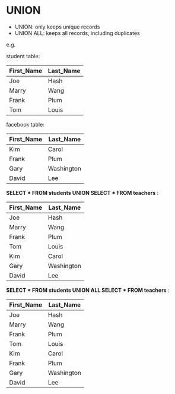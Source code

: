# UNION
- UNION: only keeps unique records
- UNION ALL: keeps all records, including duplicates

e.g. 

student table:

| First_Name  | Last_Name |
| ------------- | ------------- |
| Joe  | Hash  |
| Marry  | Wang  |
| Frank | Plum  |
| Tom  | Louis  |

facebook table:

| First_Name  | Last_Name |
| ------------- | ------------- |
| Kim | Carol  |
| Frank | Plum  |
| Gary  | Washington  |
| David | Lee |


  **SELECT * FROM students UNION SELECT * FROM teachers** :
 
| First_Name  | Last_Name |
| ------------- | ------------- |
| Joe  | Hash  |
| Marry  | Wang  |
| Frank | Plum  |
| Tom  | Louis  |
| Kim | Carol  |
| Gary  | Washington  |
| David | Lee |


**SELECT * FROM students UNION ALL SELECT * FROM teachers** :

| First_Name  | Last_Name |
| ------------- | ------------- |
| Joe  | Hash  |
| Marry  | Wang  |
| Frank | Plum  |
| Tom  | Louis  |
| Kim | Carol  |
| Frank | Plum  |
| Gary  | Washington  |
| David | Lee |
